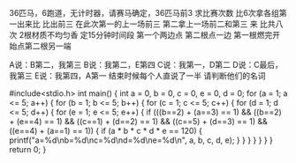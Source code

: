 
36匹马，6跑道，无计时器，请赛马确定，36匹马前3  求比赛次数  比6次拿各组第一出来比 比出前三 在此次第一的上一场前三 第二拿上一场前二和第三 来 比共八次
2根材质不均匀香 定15分钟时间段 第一个两边点 第二根点一边  第一根燃完开始点第二根另一端

A说：B第二，我第三
B说：我第二，E第四
 C说：我第一，D第二
 D说：C最后，我第三
 E说：我第四，A第一
结束时候每个人直说了一半 请判断他们的名词

#include<stdio.h>
int main()
{
	int a = 0, b = 0, c = 0, e = 0, d = 0;
	for (a = 1; a <= 5; a++)
	{
		for (b = 1; b <= 5; b++)
		{
			for (c = 1; c <= 5; c++)
			{
				for (d = 1; d <= 5; d++)
				{
					for (e = 1; e <= 5; e++)
					{
						if (((b==2) + (a==3) == 1) &&
							((b==2) + (e==4) == 1) &&
							((c==1) + (d==2) == 1) &&
							((c==5) + (d==3) == 1) &&
							((e==4) + (a==1) == 1))
						{
							if (a * b * c * d * e == 120)
							{
								printf("a=%d\nb=%d\nc=%d\nd=%d\ne=%d\n", a, b, c, d, e);
							}
						}
					}
				}
			}
		}
	}
	return 0;
}

